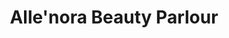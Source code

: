 ---
title: "Alle'nora Beauty Parlour"
url: /fysl-abd/allenora-beauty-parlour-faisal-rasheed-road/
shop: beauty
---